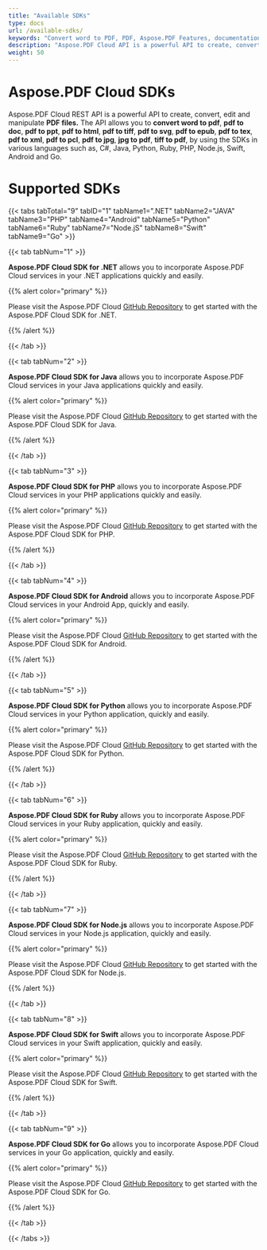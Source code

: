 ```yaml
---
title: "Available SDKs"
type: docs
url: /available-sdks/
keywords: "Convert word to PDF, PDF, Aspose.PDF Features, documentation, C#, Java, Python, Go, Node.Js,  convert word to pdf, pdf to doc, pdf to ppt, pdf to html, pdf to tiff, pdf to svg, pdf to epub, pdf to tex, pdf to xml, pdf to pcl, pdf to jpg, jpg to pdf, tiff to pdf, Python, Java, C#, PHP, Ruby, Swift, Android, Go"
description: "Aspose.PDF Cloud API is a powerful API to create, convert, edit and manipulate PDF files. The API allows you to convert word to pdf, pdf to doc, pdf to ppt, pdf to html, pdf to tiff, pdf to svg, pdf to epub, pdf to tex, pdf to xml, pdf to pcl, pdf to jpg, jpg to pdf, tiff to pdf, by using the SDKs in various languages such as, C#, Java, Python, Ruby, PHP, Node.js, Swift, Android and Go."
weight: 50
---
```


# **Aspose.PDF Cloud SDKs**
Aspose.PDF Cloud REST API is a powerful API to create, convert, edit and manipulate **PDF files.** The API allows you to **convert word to pdf**, **pdf to doc**, **pdf to ppt**, **pdf to html**, **pdf to tiff**, **pdf to svg**, **pdf to epub**, **pdf to tex**, **pdf to xml**, **pdf to pcl**, **pdf to jpg**, **jpg to pdf**, **tiff to pdf**, by using the SDKs in various languages such as, C#, Java, Python, Ruby, PHP, Node.js, Swift, Android and Go. 
# **Supported SDKs**
{{< tabs tabTotal="9" tabID="1" tabName1=".NET" tabName2="JAVA" tabName3="PHP" tabName4="Android" tabName5="Python" tabName6="Ruby" tabName7="Node.jS" tabName8="Swift" tabName9="Go" >}}

{{< tab tabNum="1" >}}

**Aspose.PDF Cloud SDK for .NET** allows you to incorporate Aspose.PDF Cloud services in your .NET applications quickly and easily.

{{% alert color="primary" %}} 

Please visit the Aspose.PDF Cloud [GitHub Repository](https://github.com/aspose-pdf-cloud/aspose-pdf-cloud-dotnet) to get started with the Aspose.PDF Cloud SDK for .NET.

{{% /alert %}}

{{< /tab >}}

{{< tab tabNum="2" >}}

**Aspose.PDF Cloud SDK for Java** allows you to incorporate Aspose.PDF Cloud services in your Java applications quickly and easily.

{{% alert color="primary" %}} 

Please visit the Aspose.PDF Cloud [GitHub Repository](https://github.com/aspose-pdf-cloud/aspose-pdf-cloud-java) to get started with the Aspose.PDF Cloud SDK for Java.

{{% /alert %}}

{{< /tab >}}

{{< tab tabNum="3" >}}

**Aspose.PDF Cloud SDK for PHP** allows you to incorporate Aspose.PDF Cloud services in your PHP applications quickly and easily.

{{% alert color="primary" %}} 

Please visit the Aspose.PDF Cloud [GitHub Repository](https://github.com/aspose-pdf-cloud/aspose-pdf-cloud-php) to get started with the Aspose.PDF Cloud SDK for PHP.

{{% /alert %}}

{{< /tab >}}

{{< tab tabNum="4" >}}

**Aspose.PDF Cloud SDK for Android** allows you to incorporate Aspose.PDF Cloud services in your Android App, quickly and easily.

{{% alert color="primary" %}} 

Please visit the Aspose.PDF Cloud [GitHub Repository](https://github.com/aspose-pdf-cloud/aspose-pdf-cloud-android) to get started with the Aspose.PDF Cloud SDK for Android.

{{% /alert %}}

{{< /tab >}}

{{< tab tabNum="5" >}}

**Aspose.PDF Cloud SDK for Python** allows you to incorporate Aspose.PDF Cloud services in your Python application, quickly and easily.

{{% alert color="primary" %}} 

Please visit the Aspose.PDF Cloud [GitHub Repository](https://github.com/aspose-pdf-cloud/aspose-pdf-cloud-python) to get started with the Aspose.PDF Cloud SDK for Python.

{{% /alert %}}

{{< /tab >}}

{{< tab tabNum="6" >}}

**Aspose.PDF Cloud SDK for Ruby** allows you to incorporate Aspose.PDF Cloud services in your Ruby application, quickly and easily.

{{% alert color="primary" %}} 

Please visit the Aspose.PDF Cloud [GitHub Repository](https://github.com/aspose-pdf-cloud/aspose-pdf-cloud-ruby) to get started with the Aspose.PDF Cloud SDK for Ruby.

{{% /alert %}}

{{< /tab >}}

{{< tab tabNum="7" >}}

**Aspose.PDF Cloud SDK for Node.js** allows you to incorporate Aspose.PDF Cloud services in your Node.js application, quickly and easily.

{{% alert color="primary" %}} 

Please visit the Aspose.PDF Cloud [GitHub Repository](https://github.com/aspose-pdf-cloud/aspose-pdf-cloud-node.js) to get started with the Aspose.PDF Cloud SDK for Node.js.

{{% /alert %}}

{{< /tab >}}

{{< tab tabNum="8" >}}

**Aspose.PDF Cloud SDK for Swift** allows you to incorporate Aspose.PDF Cloud services in your Swift application, quickly and easily.

{{% alert color="primary" %}} 

Please visit the Aspose.PDF Cloud [GitHub Repository](https://github.com/aspose-pdf-cloud/aspose-pdf-cloud-swift) to get started with the Aspose.PDF Cloud SDK for Swift.

{{% /alert %}}

{{< /tab >}}

{{< tab tabNum="9" >}}

**Aspose.PDF Cloud SDK for Go** allows you to incorporate Aspose.PDF Cloud services in your Go application, quickly and easily.

{{% alert color="primary" %}} 

Please visit the Aspose.PDF Cloud [GitHub Repository](https://github.com/aspose-pdf-cloud/aspose-pdf-cloud-go) to get started with the Aspose.PDF Cloud SDK for Go.

{{% /alert %}}

{{< /tab >}}

{{< /tabs >}}
